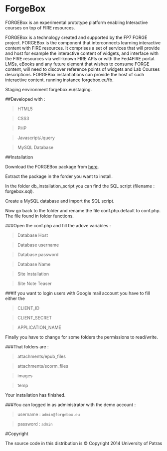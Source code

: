 # ForgeBox
FORGEBox is an experimental prototype platform enabling Interactive courses on top of FIRE resources.

FORGEBox is a technology created and supported by the FP7 FORGE project. FORGEBox is the component that interconnects learning interactive content with FIRE resources. It comprises a set of services that will provide and host for example the interactive content of widgets, and interface with the FIRE resources via well-known FIRE APIs or with the Fed4FIRE portal. LMSs, eBooks and any future element that wishes to consume FORGE content, will need to discover reference points of widgets and Lab Courses descriptions. FORGEBox instantiations can provide the host of such interactive content.
running instance forgebox.eu/fb.

Staging environment forgebox.eu/staging.

##Developed with :
>HTML5

>CSS3

>PHP

>Javascript/Jquery

>MySQL Database

##Installation

Download the FORGEBox package from <a href="https://github.com/bakkostas/ForgeBox/archive/master.zip" target="_blank">here</a>.

Extract the package in the forder you want to install.

In the folder db_installation_script you can find the SQL script (filename : forgebox.sql).

Create a MySQL database and import the SQL script.

Now go back to the folder and rename the file conf.php.default to conf.php. The file found in folder functions.

###Open the conf.php and fill the adove variables :

>Database Host

>Database username

>Database password

>Database Name

>Site Installation

>Site Note Teaser

###If you want to login users with Google mail account you have to fill either the 

>CLIENT_ID

>CLIENT_SECRET

>APPLICATION_NAME

Finally you have to change for some folders the permissions to read/write.

###That folders are :

>attachments/epub_files

>attachments/scorm_files

>images

>temp

Your installation has finished.

###You can logged in as administrator with the demo account :

>username :  `admin@forgebox.eu`

>password : `admin`

#Copyright

The source code in this distribution is © Copyright 2014 University of Patras

